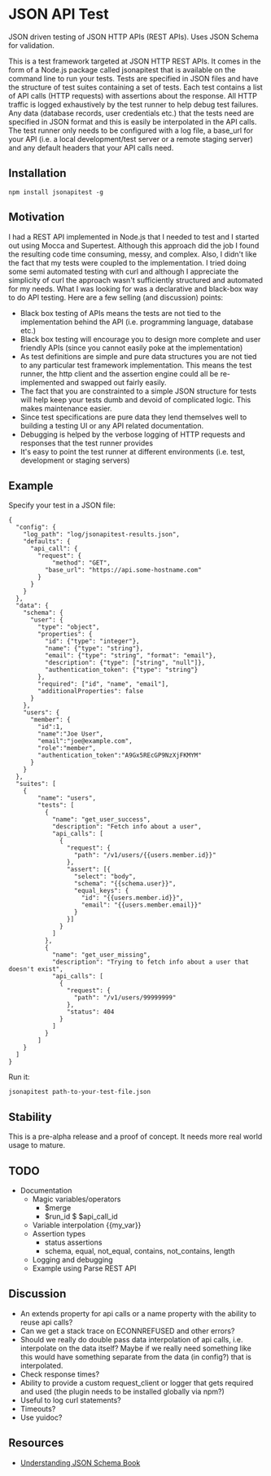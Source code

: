 # JSON API Test

JSON driven testing of JSON HTTP APIs (REST APIs). Uses JSON Schema for validation.

This is a test framework targeted at JSON HTTP REST APIs. It comes in the form of a Node.js package called jsonapitest
that is available on the command line to run your tests. Tests are specified in JSON files and have the structure of
test suites containing a set of tests. Each test contains a list of API calls (HTTP requests) with assertions about the
response. All HTTP traffic is logged exhaustively by the test runner to help debug test failures.
Any data (database records, user credentials etc.) that the tests need are specified in JSON format and this is
easily be interpolated in the API calls. The test runner only needs to be configured with a log file, a base_url for
your API (i.e. a local development/test server or a remote staging server) and any default headers that your API calls need.

## Installation

```
npm install jsonapitest -g
```

## Motivation

I had a REST API implemented in Node.js that I needed to test and I started out using Mocca and Supertest. Although this approach did the job
I found the resulting code time consuming, messy, and complex. Also, I didn't like the fact that my
tests were coupled to the implementation. I tried doing some semi automated testing with curl and although I appreciate the simplicity
of curl the approach wasn't sufficiently structured and automated for my needs. What I was looking for was a declarative and black-box
way to do API testing. Here are a few selling (and discussion) points:

* Black box testing of APIs means the tests are not tied to the implementation behind the API (i.e. programming language, database etc.)
* Black box testing will encourage you to design more complete and user friendly APIs (since you cannot easily poke at the implementation)
* As test definitions are simple and pure data structures you are not tied to any particular test framework implementation. This means the test runner, the http client and the assertion engine could all be re-implemented and swapped out fairly easily.
* The fact that you are constrainted to a simple JSON structure for tests will help keep your tests dumb and devoid of complicated logic. This makes maintenance easier.
* Since test specifications are pure data they lend themselves well to building a testing UI or any API related documentation.
* Debugging is helped by the verbose logging of HTTP requests and responses that the test runner provides
* It's easy to point the test runner at different environments (i.e. test, development or staging servers)

## Example

Specify your test in a JSON file:

```
{
  "config": {
    "log_path": "log/jsonapitest-results.json",
    "defaults": {
      "api_call": {
        "request": {
	        "method": "GET",
          "base_url": "https://api.some-hostname.com"
        }
      }
    }
  },
  "data": {
    "schema": {
      "user": {
        "type": "object",
        "properties": {
          "id": {"type": "integer"},
          "name": {"type": "string"},
          "email": {"type": "string", "format": "email"},
          "description": {"type": ["string", "null"]},
          "authentication_token": {"type": "string"}
        },
        "required": ["id", "name", "email"],
        "additionalProperties": false
      }
    },
    "users": {
      "member": {
        "id":1,
        "name":"Joe User",
        "email":"joe@example.com",
        "role":"member",
        "authentication_token":"A9Gx5REcGP9NzXjFKMYM"
      }
  	}
  },
  "suites": [
  	{
  		"name": "users",
    	"tests": [
	      {
	        "name": "get_user_success",
	        "description": "Fetch info about a user",
	        "api_calls": [
	          {
	            "request": {
	              "path": "/v1/users/{{users.member.id}}"
	            },
	            "assert": [{
	              "select": "body",
	              "schema": "{{schema.user}}",
	              "equal_keys": {
	                "id": "{{users.member.id}}",
	                "email": "{{users.member.email}}"
	              }
	            }]
	          }
	        ]
	      },
	      {
	        "name": "get_user_missing",
	        "description": "Trying to fetch info about a user that doesn't exist",
	        "api_calls": [
	          {
	            "request": {
	              "path": "/v1/users/99999999"
	            },
	            "status": 404
	          }
	        ]
	      }
    	]
  	}
  ]
}
```

Run it:

```
jsonapitest path-to-your-test-file.json
```

## Stability

This is a pre-alpha release and a proof of concept. It needs more real world usage to mature.

## TODO

* Documentation
	* Magic variables/operators
		* $merge
		* $run_id
		$ $api_call_id
	* Variable interpolation {{my_var}}
	* Assertion types
		* status assertions
		* schema, equal, not_equal, contains, not_contains, length
	* Logging and debugging
	* Example using Parse REST API

## Discussion

* An extends property for api calls or a name property with the ability to reuse api calls?
* Can we get a stack trace on ECONNREFUSED and other errors?
* Should we really do double pass data interpolation of api calls, i.e. interpolate on the data itself? Maybe if we really need something like this would have something separate from the data (in config?) that is interpolated.
* Check response times?
* Ability to provide a custom request_client or logger that gets required and used (the plugin needs to be installed globally via npm?)
* Useful to log curl statements?
* Timeouts?
* Use yuidoc?

## Resources

* [Understanding JSON Schema Book](http://spacetelescope.github.io/understanding-json-schema/UnderstandingJSONSchema.pdf)
